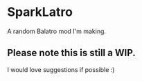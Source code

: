 # SparkLatro
A random Balatro mod I'm making.
## Please note this is still a WIP.
I would love suggestions if possible :)

